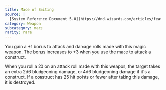 ```yaml
---
title: Mace of Smiting
source: |
  [System Reference Document 5.0](https://dnd.wizards.com/articles/features/systems-reference-document-srd)
category: Weapon
subcategory: mace
rarity: rare
---
```


You gain a +1 bonus to attack and damage rolls made with this magic weapon. The bonus increases to +3 when you use the mace to attack a construct.

When you roll a 20 on an attack roll made with this weapon, the target takes an extra 2d6 bludgeoning damage, or 4d6 bludgeoning damage if it's a construct. If a construct has 25 hit points or fewer after taking this damage, it is destroyed.

